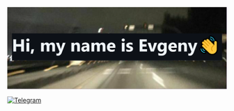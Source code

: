 
<div id="header" align="center">
  <img src="https://raw.githubusercontent.com/Skrrt-glitch/Skrrt-glitch/433fc88f8f9879e3c40072a1270c556fc1f2a0e6/image/banner.png" width="700"/>
</div>

  [![Telegram](https://img.shields.io/badge/Telegram-2CA5E0?style=for-the-badge&logo=telegram&logoColor=white)](https://t.me/sqrrrt)

<!--
**Skrrt-glitch/Skrrt-glitch** is a ✨ _special_ ✨ repository because its `README.md` (this file) appears on your GitHub profile.

Here are some ideas to get you started:

- 🔭 I’m currently working on ...
- 🌱 I’m currently learning ...
- 👯 I’m looking to collaborate on ...
- 🤔 I’m looking for help with ...
- 💬 Ask me about ...
- 📫 How to reach me: ...
- 😄 Pronouns: ...
- ⚡ Fun fact: ...
-->
